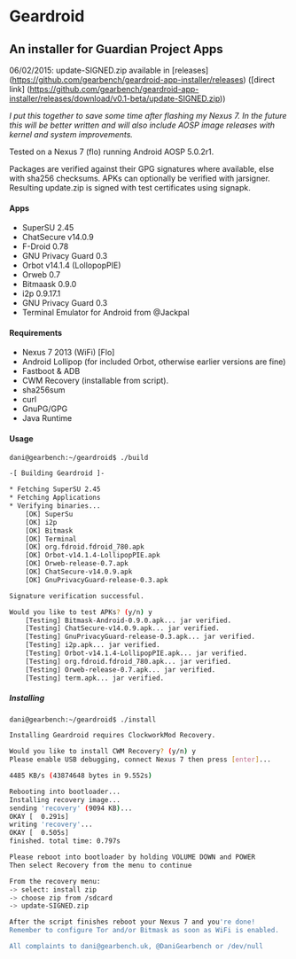 # Geardroid
## An installer for Guardian Project Apps

06/02/2015: 
update-SIGNED.zip available in [releases] (https://github.com/gearbench/geardroid-app-installer/releases) ([direct link] (https://github.com/gearbench/geardroid-app-installer/releases/download/v0.1-beta/update-SIGNED.zip))

*I put this together to save some time after flashing my Nexus 7. In the future this will be better written and will also include AOSP image releases with kernel and system improvements.*

Tested on a Nexus 7 (flo) running Android AOSP 5.0.2r1.

Packages are verified against their GPG signatures where available, else with sha256 checksums.  APKs can optionally be verified with jarsigner.  Resulting update.zip is signed with test certificates using signapk.

#### Apps
* SuperSU 2.45
* ChatSecure v14.0.9
* F-Droid 0.78
* GNU Privacy Guard 0.3
* Orbot v14.1.4 (LollopopPIE)
* Orweb 0.7
* Bitmaask 0.9.0
* i2p 0.9.17.1
* GNU Privacy Guard 0.3
* Terminal Emulator for Android from @Jackpal

#### Requirements
* Nexus 7 2013 (WiFi) [Flo]
* Android Lollipop (for included Orbot, otherwise earlier versions are fine)
* Fastboot & ADB
* CWM Recovery (installable from script).
* sha256sum
* curl
* GnuPG/GPG
* Java Runtime

#### Usage
```bash
dani@gearbench:~/geardroid$ ./build

-[ Building Geardroid ]-

* Fetching SuperSU 2.45
* Fetching Applications
* Verifying binaries...
	[OK] SuperSu
	[OK] i2p
	[OK] Bitmask
	[OK] Terminal
	[OK] org.fdroid.fdroid_780.apk
	[OK] Orbot-v14.1.4-LollipopPIE.apk
	[OK] Orweb-release-0.7.apk
	[OK] ChatSecure-v14.0.9.apk
	[OK] GnuPrivacyGuard-release-0.3.apk

Signature verification successful.

Would you like to test APKs? (y/n) y
	[Testing] Bitmask-Android-0.9.0.apk... jar verified.
	[Testing] ChatSecure-v14.0.9.apk... jar verified.
	[Testing] GnuPrivacyGuard-release-0.3.apk... jar verified.
	[Testing] i2p.apk... jar verified.
	[Testing] Orbot-v14.1.4-LollipopPIE.apk... jar verified.
	[Testing] org.fdroid.fdroid_780.apk... jar verified.
	[Testing] Orweb-release-0.7.apk... jar verified.
	[Testing] term.apk... jar verified.
```

##### Installing
```bash
dani@gearbench:~/geardroid$ ./install 

Installing Geardroid requires ClockworkMod Recovery.

Would you like to install CWM Recovery? (y/n) y
Please enable USB debugging, connect Nexus 7 then press [enter]...

4485 KB/s (43874648 bytes in 9.552s)

Rebooting into bootloader...
Installing recovery image...
sending 'recovery' (9094 KB)...
OKAY [  0.291s]
writing 'recovery'...
OKAY [  0.505s]
finished. total time: 0.797s

Please reboot into bootloader by holding VOLUME DOWN and POWER
Then select Recovery from the menu to continue

From the recovery menu: 
-> select: install zip 
-> choose zip from /sdcard 
-> update-SIGNED.zip

After the script finishes reboot your Nexus 7 and you're done!
Remember to configure Tor and/or Bitmask as soon as WiFi is enabled.

All complaints to dani@gearbench.uk, @DaniGearbench or /dev/null

```
